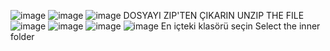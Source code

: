 ![image](https://github.com/user-attachments/assets/e1f06678-4da5-4997-bec6-59845c5a7df4)
![image](https://github.com/user-attachments/assets/b0205346-b2b8-4e5a-89fd-14a51e22ea82)
![image](https://github.com/user-attachments/assets/7c826c58-4c38-4058-9cfe-151b224c7169)
DOSYAYI ZIP'TEN ÇIKARIN   UNZIP THE FILE
![image](https://github.com/user-attachments/assets/f6ebe94c-fe73-4887-8da6-5d811a3c86c8)
![image](https://github.com/user-attachments/assets/5b267774-ddb1-4bfe-b82a-314bb9b4ea34)
![image](https://github.com/user-attachments/assets/b492a717-33e9-487b-9089-455464c1e1fa)
![image](https://github.com/user-attachments/assets/3b6b36ee-94b9-4ddd-9473-f478f37bdc6e)
En içteki klasörü seçin
Select the inner folder
